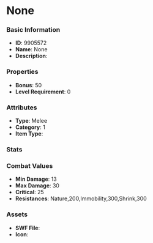 # None



### Basic Information

- **ID**: 9905572
- **Name**: None
- **Description**: 

### Properties

- **Bonus**: 50
- **Level Requirement**: 0

### Attributes

- **Type**: Melee
- **Category**: 1
- **Item Type**: 

### Stats


### Combat Values

- **Min Damage**: 13
- **Max Damage**: 30
- **Critical**: 25
- **Resistances**: Nature,200,Immobility,300,Shrink,300

### Assets

- **SWF File**: 
- **Icon**: 

